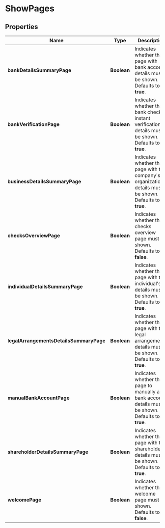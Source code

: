 

# ShowPages


## Properties

| Name | Type | Description | Notes |
|------------ | ------------- | ------------- | -------------|
|**bankDetailsSummaryPage** | **Boolean** | Indicates whether the page with bank account details must be shown. Defaults to **true**. |  [optional] |
|**bankVerificationPage** | **Boolean** | Indicates whether the bank check instant verification&#39; details must be shown. Defaults to **true**. |  [optional] |
|**businessDetailsSummaryPage** | **Boolean** | Indicates whether the page with the company&#39;s or organization&#39;s details must be shown. Defaults to **true**. |  [optional] |
|**checksOverviewPage** | **Boolean** | Indicates whether the checks overview page must be shown. Defaults to **false**. |  [optional] |
|**individualDetailsSummaryPage** | **Boolean** | Indicates whether the page with the individual&#39;s details must be shown. Defaults to **true**. |  [optional] |
|**legalArrangementsDetailsSummaryPage** | **Boolean** | Indicates whether the page with the legal arrangements&#39; details must be shown. Defaults to **true**. |  [optional] |
|**manualBankAccountPage** | **Boolean** | Indicates whether the page to manually add bank account&#39; details must be shown. Defaults to **true**. |  [optional] |
|**shareholderDetailsSummaryPage** | **Boolean** | Indicates whether the page with the shareholders&#39; details must be shown. Defaults to **true**. |  [optional] |
|**welcomePage** | **Boolean** | Indicates whether the welcome page must be shown. Defaults to **false**. |  [optional] |




